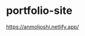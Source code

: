 # portfolio-site
<a target="_blank" href='https://anmoljoshi.netlify.app/' >https://anmoljoshi.netlify.app/</a>
